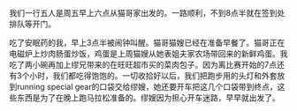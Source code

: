 我们一行五人是周五早上六点从猫哥家出发的。一路顺利，不到8点半就在签到处排队等开门。

吃了安眠药的我，早上3点半被闹钟叫醒。猫哥猫嫂已经在准备早餐了。猫哥正在电磁炉上炒肉肠蛋炒饭，鸡蛋是上周猫嫂从她表姐夫家农场带回来的新鲜鸡蛋。我吃了两小碗再加上缪兄带来的在旺旺超市买的菜肉包子。因为离比赛开始的7点还有3个小时，我们都吃得饱饱的。一切收拾好以后，我们把跑步用的头灯和外套放到running special gear的口袋交给缪嫂，她还要开车把这几个口袋带到终点，这些东西是为了在晚上跑马拉松准备的。缪嫂因为担心开车迷路，早早就出发了。

